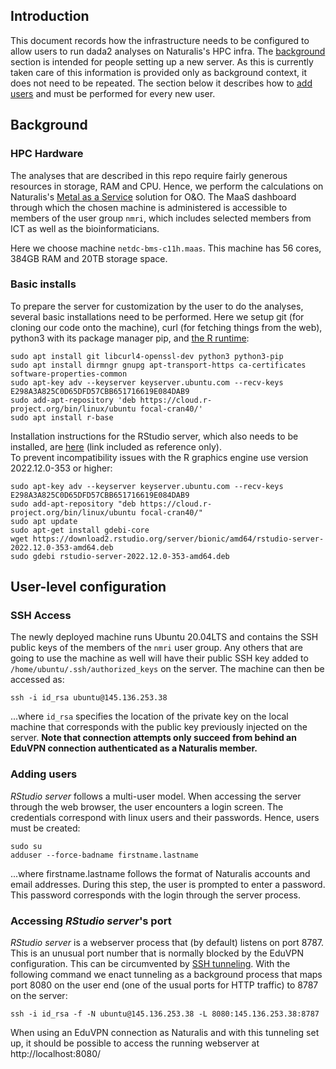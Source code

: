 ## Introduction

This document records how the infrastructure needs to be configured to 
allow users to run dada2 analyses on Naturalis's HPC infra. The 
[background](#background) section is intended for people setting up a new
server. As this is currently taken care of this information is provided 
only as background context, it does not need to be repeated. The section 
below it describes how to [add users](#user-level-configuration) and must 
be performed for every new user.

## Background

### HPC Hardware

The analyses that are described in this repo require fairly generous
resources in storage, RAM and CPU. Hence, we perform the calculations
on Naturalis's [Metal as a Service](https://maas.netdc.naturalis.io/MAAS/#/machines)
solution for O&O. The MaaS dashboard through which the chosen machine 
is administered is accessible to members of the user group `nmri`,
which includes selected members from ICT as well as the bioinformaticians.

Here we choose machine `netdc-bms-c11h.maas`. This machine has 56 cores,
384GB RAM and 20TB storage space.

### Basic installs

To prepare the server for customization by the user to do the analyses, several 
basic installations need to be performed. Here we setup git (for cloning our
code onto the machine), curl (for fetching things from the web), python3 with
its package manager pip, and [the R runtime](https://linuxize.com/post/how-to-install-r-on-ubuntu-20-04/):

    sudo apt install git libcurl4-openssl-dev python3 python3-pip
    sudo apt install dirmngr gnupg apt-transport-https ca-certificates software-properties-common
    sudo apt-key adv --keyserver keyserver.ubuntu.com --recv-keys E298A3A825C0D65DFD57CBB651716619E084DAB9
    sudo add-apt-repository 'deb https://cloud.r-project.org/bin/linux/ubuntu focal-cran40/'
    sudo apt install r-base

Installation instructions for the RStudio server, which also needs to be installed, are [here](https://www.how2shout.com/linux/install-rstudio-server-open-source-on-ubuntu-20-04-lts/) (link included as reference only).  
To prevent incompatibility issues with the R graphics engine use version 2022.12.0-353 or higher:

    sudo apt-key adv --keyserver keyserver.ubuntu.com --recv-keys E298A3A825C0D65DFD57CBB651716619E084DAB9
    sudo add-apt-repository "deb https://cloud.r-project.org/bin/linux/ubuntu focal-cran40/"
    sudo apt update
    sudo apt-get install gdebi-core
    wget https://download2.rstudio.org/server/bionic/amd64/rstudio-server-2022.12.0-353-amd64.deb
    sudo gdebi rstudio-server-2022.12.0-353-amd64.deb

## User-level configuration

### SSH Access

The newly deployed machine runs Ubuntu 20.04LTS and contains the SSH public
keys of the members of the `nmri` user group. Any others that are going to use
the machine as well will have their public SSH key added to 
`/home/ubuntu/.ssh/authorized_keys` on the server. The machine can then be 
accessed as:

    ssh -i id_rsa ubuntu@145.136.253.38

...where `id_rsa` specifies the location of the private key on the local machine 
that corresponds with the public key previously injected on the server. **Note that 
connection attempts only succeed from behind an EduVPN connection authenticated as 
a Naturalis member.**

### Adding users

_RStudio server_ follows a multi-user model. When accessing the server through
the web browser, the user encounters a login screen. The credentials correspond
with linux users and their passwords. Hence, users must be created:

    sudo su
    adduser --force-badname firstname.lastname
    
...where firstname.lastname follows the format of Naturalis accounts and email
addresses. During this step, the user is prompted to enter a password. This
password corresponds with the login through the server process.

### Accessing _RStudio server_'s port

_RStudio server_ is a webserver process that (by default) listens on
port 8787. This is an unusual port number that is normally blocked by the
EduVPN configuration. This can be circumvented by 
[SSH tunneling](https://www.tecmint.com/create-ssh-tunneling-port-forwarding-in-linux/).
With the following command we enact tunneling as a background process that maps port 
8080 on the user end (one of the usual ports for HTTP traffic) to 8787 on the server:

    ssh -i id_rsa -f -N ubuntu@145.136.253.38 -L 8080:145.136.253.38:8787

When using an EduVPN connection as Naturalis and with this tunneling set up,
it should be possible to access the running webserver at http://localhost:8080/
